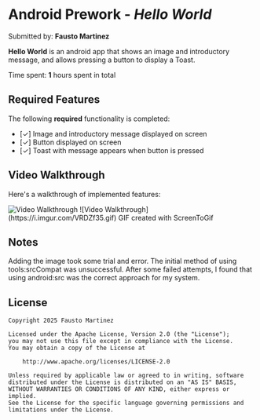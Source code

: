 # Android Prework - *Hello World*

Submitted by: **Fausto Martinez**

**Hello World** is an android app that shows an image and introductory message, and allows pressing a button to display a Toast. 

Time spent: **1** hours spent in total

## Required Features

The following **required** functionality is completed:

* [✓] Image and introductory message displayed on screen
* [✓] Button displayed on screen
* [✓] Toast with message appears when button is pressed 

## Video Walkthrough

Here's a walkthrough of implemented features:

<img src='https://i.imgur.com/VRDZf35.gif' title='Video Walkthrough' width='' alt='Video Walkthrough' />
![Video Walkthrough](https://i.imgur.com/VRDZf35.gif)
<!-- Replace this with whatever GIF tool you used! -->
GIF created with ScreenToGif
<!-- Recommended tools:
[Kap](https://getkap.co/) for macOS
[ScreenToGif](https://www.screentogif.com/) for Windows
[peek](https://github.com/phw/peek) for Linux. -->

## Notes

Adding the image took some trial and error. The initial method of using tools:srcCompat was unsuccessful. After some failed attempts, I found that using android:src was the correct approach for my system.

## License

    Copyright 2025 Fausto Martinez

    Licensed under the Apache License, Version 2.0 (the "License");
    you may not use this file except in compliance with the License.
    You may obtain a copy of the License at

        http://www.apache.org/licenses/LICENSE-2.0

    Unless required by applicable law or agreed to in writing, software
    distributed under the License is distributed on an "AS IS" BASIS,
    WITHOUT WARRANTIES OR CONDITIONS OF ANY KIND, either express or implied.
    See the License for the specific language governing permissions and
    limitations under the License.
